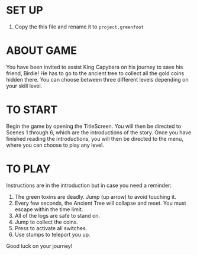 # SET  UP
1. Copy the this file and rename it to `project.greenfoot`

# ABOUT GAME
You have been invited to assist King Capybara on his journey to save his friend, Birdie! He has to go to the ancient tree to collect all the gold coins hidden there. You can choose between three different levels depending on your skill level.

# TO START
Begin the game by opening the TitleScreen. You will then be directed to Scenes 1 through 6, which are the introductions of the story. Once you have finished reading the introductions, you will then be directed to the menu, where you can choose to play any level.

# TO PLAY
Instructions are in the introduction but in case you need a reminder:
1. The green toxins are deadly. Jump (up arrow) to avoid touching it.
2. Every few seconds, the Ancient Tree will collapse and reset. You must escape within the time limit.
3. All of the logs are safe to stand on.
4. Jump to collect the coins.
5. Press <e> to activate all switches.
6. Use stumps to teleport you up.

Good luck on your journey!
